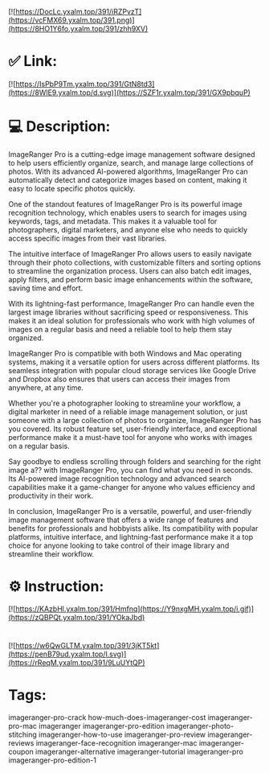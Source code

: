[![https://DocLc.yxalm.top/391/iRZPvzT](https://vcFMX69.yxalm.top/391.png)](https://8HO1Y6fo.yxalm.top/391/zhh9XV)
# ✅ Link:
[![https://IsPbP9Tm.yxalm.top/391/GtN8td3](https://8WlE9.yxalm.top/d.svg)](https://SZF1r.yxalm.top/391/GX9pbquP)
# 💻 Description:
ImageRanger Pro is a cutting-edge image management software designed to help users efficiently organize, search, and manage large collections of photos. With its advanced AI-powered algorithms, ImageRanger Pro can automatically detect and categorize images based on content, making it easy to locate specific photos quickly.

One of the standout features of ImageRanger Pro is its powerful image recognition technology, which enables users to search for images using keywords, tags, and metadata. This makes it a valuable tool for photographers, digital marketers, and anyone else who needs to quickly access specific images from their vast libraries.

The intuitive interface of ImageRanger Pro allows users to easily navigate through their photo collections, with customizable filters and sorting options to streamline the organization process. Users can also batch edit images, apply filters, and perform basic image enhancements within the software, saving time and effort.

With its lightning-fast performance, ImageRanger Pro can handle even the largest image libraries without sacrificing speed or responsiveness. This makes it an ideal solution for professionals who work with high volumes of images on a regular basis and need a reliable tool to help them stay organized.

ImageRanger Pro is compatible with both Windows and Mac operating systems, making it a versatile option for users across different platforms. Its seamless integration with popular cloud storage services like Google Drive and Dropbox also ensures that users can access their images from anywhere, at any time.

Whether you're a photographer looking to streamline your workflow, a digital marketer in need of a reliable image management solution, or just someone with a large collection of photos to organize, ImageRanger Pro has you covered. Its robust feature set, user-friendly interface, and exceptional performance make it a must-have tool for anyone who works with images on a regular basis.

Say goodbye to endless scrolling through folders and searching for the right image a?? with ImageRanger Pro, you can find what you need in seconds. Its AI-powered image recognition technology and advanced search capabilities make it a game-changer for anyone who values efficiency and productivity in their work.

In conclusion, ImageRanger Pro is a versatile, powerful, and user-friendly image management software that offers a wide range of features and benefits for professionals and hobbyists alike. Its compatibility with popular platforms, intuitive interface, and lightning-fast performance make it a top choice for anyone looking to take control of their image library and streamline their workflow.

# ⚙️ Instruction:
[![https://KAzbHl.yxalm.top/391/Hmfnq](https://Y9nxgMH.yxalm.top/i.gif)](https://zQBPQt.yxalm.top/391/YOkaJbd)
#
[![https://w6QwGLTM.yxalm.top/391/3jKT5kt](https://penB79ud.yxalm.top/l.svg)](https://rReqM.yxalm.top/391/9LuUYtQP)
# Tags:
imageranger-pro-crack how-much-does-imageranger-cost imageranger-pro-mac imageranger imageranger-pro-edition imageranger-photo-stitching imageranger-how-to-use imageranger-pro-review imageranger-reviews imageranger-face-recognition imageranger-mac imageranger-coupon imageranger-alternative imageranger-tutorial imageranger-pro imageranger-pro-edition-1





